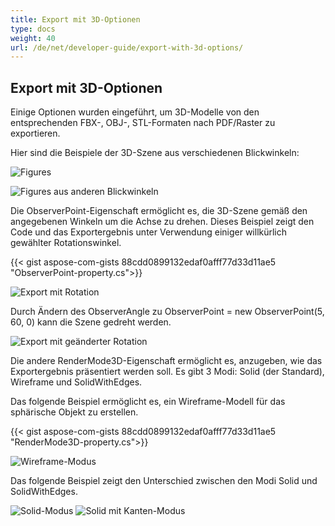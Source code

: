 ```yaml
---
title: Export mit 3D-Optionen
type: docs
weight: 40
url: /de/net/developer-guide/export-with-3d-options/
---
```


## **Export mit 3D-Optionen**

Einige Optionen wurden eingeführt, um 3D-Modelle von den entsprechenden FBX-, OBJ-, STL-Formaten nach PDF/Raster zu exportieren.

Hier sind die Beispiele der 3D-Szene aus verschiedenen Blickwinkeln:

![Figures](/_assets/guide/3d/fig1.png)

![Figures aus anderen Blickwinkeln](/_assets/guide/3d/fig2.png)

Die ObserverPoint-Eigenschaft ermöglicht es, die 3D-Szene gemäß den angegebenen Winkeln um die Achse zu drehen. Dieses Beispiel zeigt den Code und das Exportergebnis unter Verwendung einiger willkürlich gewählter Rotationswinkel.

{{< gist aspose-com-gists 88cdd0899132edaf0afff77d33d11ae5 "ObserverPoint-property.cs">}}

![Export mit Rotation](/_assets/guide/3d/fig3.png)

Durch Ändern des ObserverAngle zu ObserverPoint = new ObserverPoint(5, 60, 0) kann die Szene gedreht werden.

![Export mit geänderter Rotation](/_assets/guide/3d/fig4.png)

Die andere RenderMode3D-Eigenschaft ermöglicht es, anzugeben, wie das Exportergebnis präsentiert werden soll. Es gibt 3 Modi: Solid (der Standard), Wireframe und SolidWithEdges.

Das folgende Beispiel ermöglicht es, ein Wireframe-Modell für das sphärische Objekt zu erstellen.

{{< gist aspose-com-gists 88cdd0899132edaf0afff77d33d11ae5 "RenderMode3D-property.cs">}}

![Wireframe-Modus](/_assets/guide/3d/fig5.png)

Das folgende Beispiel zeigt den Unterschied zwischen den Modi Solid und SolidWithEdges.

![Solid-Modus](/_assets/guide/3d/fig6.png)
![Solid mit Kanten-Modus](/_assets/guide/3d/fig7.png)
